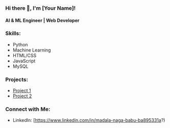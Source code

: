 ### Hi there 👋, I'm [Your Name]!

#### AI & ML Engineer | Web Developer

### Skills:
- Python
- Machine Learning
- HTML/CSS
- JavaScript
- MySQL

### Projects:
- [Project 1](link-to-project)
- [Project 2](link-to-project)

### Connect with Me:
- LinkedIn: [https://www.linkedin.com/in/madala-naga-babu-ba895331a?)

